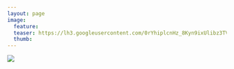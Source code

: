 ```yaml
---
layout: page
image:
  feature:
  teaser: https://lh3.googleusercontent.com/0rYhiplcnHz_8Kyn9ixUlibz3TVvKr6wFn6UTOCeZAs=w245
  thumb:
---
```


![](https://lh3.googleusercontent.com/JcBJeaWDgZO-iQJhatuiZoNIDRByKtTWRqHbKfsL7lM=w800)
